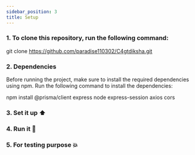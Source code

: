 ```yaml
---
sidebar_position: 3
title: Setup
---
```



### 1. To clone this repository, run the following command:

git clone https://github.com/paradise110302/C4gtdiksha.git

### 2. Dependencies
Before running the project, make sure to install the required dependencies using npm. Run the following command to install the dependencies:

npm install @prisma/client express node express-session axios cors


### 3. Set it up :arrow_up:


### 4. Run it :checkered_flag:


### 5. For testing purpose 💥 
